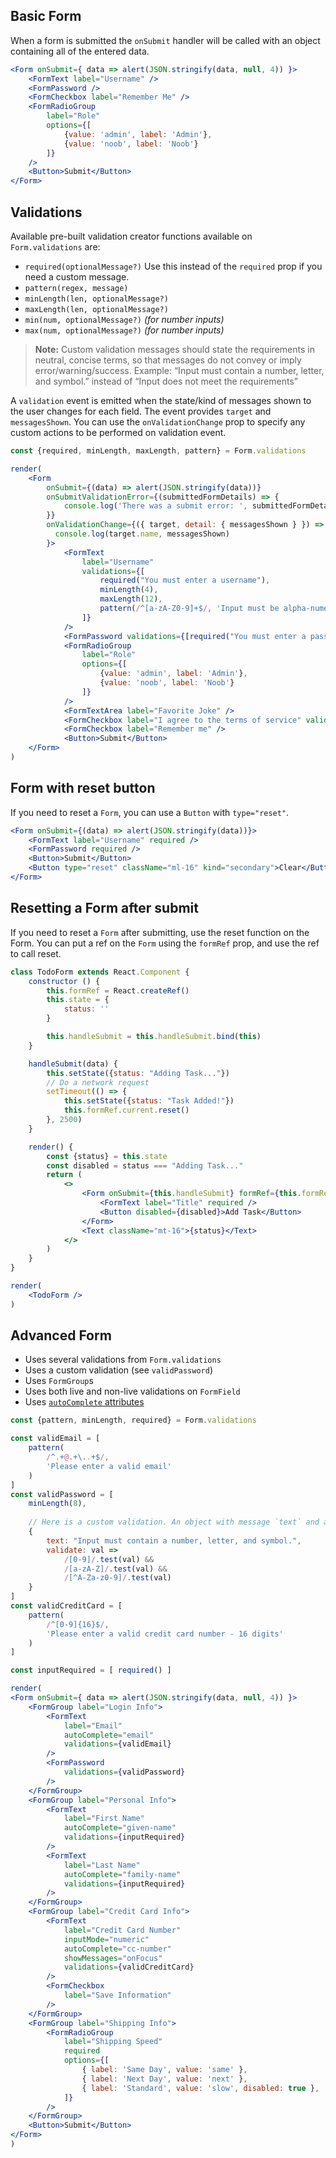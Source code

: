 ## Basic Form

When a form is submitted the `onSubmit` handler will be called with an object containing all of the entered data.

```jsx
<Form onSubmit={ data => alert(JSON.stringify(data, null, 4)) }>
    <FormText label="Username" />
    <FormPassword />
    <FormCheckbox label="Remember Me" />
    <FormRadioGroup
        label="Role"
        options={[
            {value: 'admin', label: 'Admin'},
            {value: 'noob', label: 'Noob'}
        ]}
    />
    <Button>Submit</Button>
</Form>
```

## Validations

Available pre-built validation creator functions available on `Form.validations` are:
- `required(optionalMessage?)` Use this instead of the `required` prop if you need a custom message.
- `pattern(regex, message)`
- `minLength(len, optionalMessage?)`
- `maxLength(len, optionalMessage?)`
- `min(num, optionalMessage?)` *(for number inputs)*
- `max(num, optionalMessage?)` *(for number inputs)*

> **Note:** Custom validation messages should state the requirements in neutral, concise terms, so that messages do not convey or imply error/warning/success. Example: “Input must contain a number, letter, and symbol.” instead of “Input does not meet the requirements”

A `validation` event is emitted when the state/kind of messages shown to the user changes for each field. The event provides `target` and `messagesShown`. You can use the `onValidationChange` prop to specify any custom actions to be performed on validation event.

```jsx
const {required, minLength, maxLength, pattern} = Form.validations

render(
    <Form 
        onSubmit={(data) => alert(JSON.stringify(data))}
        onSubmitValidationError={(submittedFormDetails) => {
            console.log('There was a submit error: ', submittedFormDetails)
        }}
        onValidationChange={({ target, detail: { messagesShown } }) =>
          console.log(target.name, messagesShown)
        }>
            <FormText
                label="Username"
                validations={[
                    required("You must enter a username"),
                    minLength(4),
                    maxLength(12),
                    pattern(/^[a-zA-Z0-9]+$/, 'Input must be alpha-numeric.')
                ]}
            />
            <FormPassword validations={[required("You must enter a password")]} />
            <FormRadioGroup
                label="Role"
                options={[
                    {value: 'admin', label: 'Admin'},
                    {value: 'noob', label: 'Noob'}
                ]}
            />
            <FormTextArea label="Favorite Joke" />
            <FormCheckbox label="I agree to the terms of service" validations={[required("Agreement is required")]} />
            <FormCheckbox label="Remember me" />
            <Button>Submit</Button>
    </Form>
)
```

## Form with reset button
If you need to reset a `Form`, you can use a `Button` with `type="reset"`.
```jsx
<Form onSubmit={(data) => alert(JSON.stringify(data))}>
    <FormText label="Username" required />
    <FormPassword required />
    <Button>Submit</Button>
    <Button type="reset" className="ml-16" kind="secondary">Clear</Button>
</Form>
```

## Resetting a Form after submit
If you need to reset a `Form` after submitting, use the reset function on the Form.
You can put a ref on the `Form` using the `formRef` prop, and use the ref to call reset.
```jsx
class TodoForm extends React.Component {
    constructor () {
        this.formRef = React.createRef()
        this.state = {
            status: ''
        }

        this.handleSubmit = this.handleSubmit.bind(this)
    }

    handleSubmit(data) {
        this.setState({status: "Adding Task..."})
        // Do a network request
        setTimeout(() => {
            this.setState({status: "Task Added!"})
            this.formRef.current.reset()
        }, 2500)
    }

    render() {
        const {status} = this.state
        const disabled = status === "Adding Task..."
        return (
            <>
                <Form onSubmit={this.handleSubmit} formRef={this.formRef}>
                    <FormText label="Title" required />
                    <Button disabled={disabled}>Add Task</Button>
                </Form>
                <Text className="mt-16">{status}</Text>
            </>
        )
    }
}

render(
    <TodoForm />
)
```

## Advanced Form

- Uses several validations from `Form.validations`
- Uses a custom validation (see `validPassword`)
- Uses `FormGroup`s
- Uses both live and non-live validations on `FormField`
- Uses [`autoComplete` attributes](https://html.spec.whatwg.org/multipage/form-control-infrastructure.html#autofill)

```jsx
const {pattern, minLength, required} = Form.validations

const validEmail = [
    pattern(
        /^.+@.+\..+$/,
        'Please enter a valid email'
    )
]
const validPassword = [
    minLength(8),
    
    // Here is a custom validation. An object with message `text` and a `validate` predicate.
    {
        text: "Input must contain a number, letter, and symbol.",
        validate: val =>
            /[0-9]/.test(val) &&
            /[a-zA-Z]/.test(val) &&
            /[^A-Za-z0-9]/.test(val)
    }
]
const validCreditCard = [
    pattern(
        /^[0-9]{16}$/,
        'Please enter a valid credit card number - 16 digits'
    )
]

const inputRequired = [ required() ]

render(
<Form onSubmit={ data => alert(JSON.stringify(data, null, 4)) }>
    <FormGroup label="Login Info">
        <FormText
            label="Email"
            autoComplete="email"
            validations={validEmail}
        />
        <FormPassword
            validations={validPassword}
        />
    </FormGroup>
    <FormGroup label="Personal Info">
        <FormText
            label="First Name"
            autoComplete="given-name"
            validations={inputRequired}
        />
        <FormText
            label="Last Name"
            autoComplete="family-name"
            validations={inputRequired}
        />
    </FormGroup>
    <FormGroup label="Credit Card Info">
        <FormText
            label="Credit Card Number"
            inputMode="numeric"
            autoComplete="cc-number"
            showMessages="onFocus"
            validations={validCreditCard}
        />
        <FormCheckbox
            label="Save Information"
        />
    </FormGroup>
    <FormGroup label="Shipping Info">
        <FormRadioGroup
            label="Shipping Speed"
            required
            options={[
                { label: 'Same Day', value: 'same' },
                { label: 'Next Day', value: 'next' },
                { label: 'Standard', value: 'slow', disabled: true },
            ]}
        />
    </FormGroup>
    <Button>Submit</Button>
</Form>
)
```